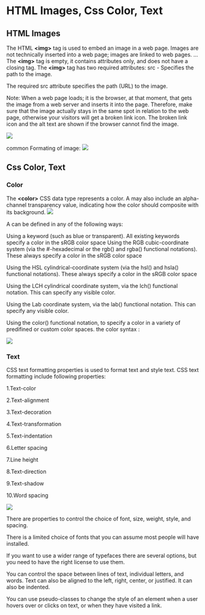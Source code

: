 # HTML Images, Css Color, Text
## HTML Images
The HTML **<**img**>** tag is used to embed an image in a web page. Images are not technically inserted into a web page; images are linked to web pages. ... The **<**img**>** tag is empty, it contains attributes only, and does not have a closing tag. The **<**img**>** tag has two required attributes: src - Specifies the path to the image.

The required src attribute specifies the path (URL) to the image.

Note: When a web page loads; it is the browser, at that moment, that gets the image from a web server and inserts it into the page. Therefore, make sure that the image actually stays in the same spot in relation to the web page, otherwise your visitors will get a broken link icon. The broken link icon and the alt text are shown if the browser cannot find the image.

![](https://cdo-curriculum.s3.amazonaws.com/media/uploads/img_tag.png)

common Formating of image:
![](https://www.researchgate.net/profile/Baha-Khasawneh/publication/237550240/figure/tbl1/AS:668686822174727@1536438770842/List-of-popular-image-formats-File-Format.png)
## Css Color, Text 
### Color
The **<**color**>** CSS data type represents a color. A <color> may also include an alpha-channel transparency value, indicating how the color should composite with its background.
![](https://www.hebergementwebs.com/image/90/90575d67a526e2a945c67b375784cd42.png/css-colors-what-you-need-to-know-about-html-hex-rgb-and-hsl-color-values-9.png)


A <color> can be defined in any of the following ways:

Using a keyword (such as blue or transparent). All existing keywords specify a color in the sRGB color space
Using the RGB cubic-coordinate system (via the #-hexadecimal or the rgb() and rgba() functional notations). These always specify a color in the sRGB color space

Using the HSL cylindrical-coordinate system (via the hsl() and hsla() functional notations). These always specify a color in the sRGB color space

Using the LCH cylindrical coordinate system, via the lch() functional notation. This can specify any visible color.

Using the Lab coordinate system, via the lab() functional notation. This can specify any visible color.

Using the color() functional notation, to specify a color in a variety of predifined or custom color spaces.
the color syntax :


![](https://curriculum-content.s3.amazonaws.com/fewds/css-syntax.png)
 ### Text
 CSS text formatting properties is used to format text and style text. 
CSS text formatting include following properties: 

1.Text-color 

2.Text-alignment 

3.Text-decoration 

4.Text-transformation 

5.Text-indentation 

6.Letter spacing 

7.Line height 

8.Text-direction 

9.Text-shadow 

10.Word spacing

![](https://www.tutorialbrain.com/wp-content/uploads/2019/02/Font-in-HTML.jpg)



There are properties to control the choice of font, size,
weight, style, and spacing.

 There is a limited choice of fonts that you can assume
most people will have installed.

 If you want to use a wider range of typefaces there are
several options, but you need to have the right license
to use them.

You can control the space between lines of text,
individual letters, and words. Text can also be aligned
to the left, right, center, or justified. It can also be
indented.
 
 You can use pseudo-classes to change the style of an
element when a user hovers over or clicks on text, or
when they have visited a link.